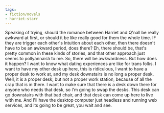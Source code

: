 ```yaml
---
tags:
- fiction/novels
- harriet-starr
---
```


Speaking of trying, should the romance between Harriet and Q'nall be
really awkward at first, or should it be like really good for them the
whole time. IF they are trigger each other's Intuition about each other,
then there doesn't have to be an awkward period, does there? Eh, there
should be, that's pretty common in these kinds of stories, and that
other approach just seems to pollyannaish to me. So, there will be
awkwardness. But how does it happen? I want to know what dating
experiences are like for trans folks. I want to have my other desk up
here, this is ridiculous, I want to have a proper desk to work at, and my
desk downstairs is no long a proper desk. Well, it is a proper desk, but
not a proper work station, because of all the crap that is in there. I
want to make sure that there is a desk down there for anyone who needs
that desk, so I'm going to swap the desks. This desk can go downstairs
with that bad chair, and that desk can come up here to live with me. And
I'll have the desktop computer just headless and running web services,
and its going to be great, you wait and see.
